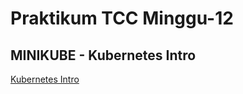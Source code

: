 # Praktikum TCC Minggu-12
## 	MINIKUBE - Kubernetes Intro

[Kubernetes Intro](https://github.com/krishnaokvan/tekn-cloud-computing/blob/master/minggu-12/kubernetes-intro.md)

